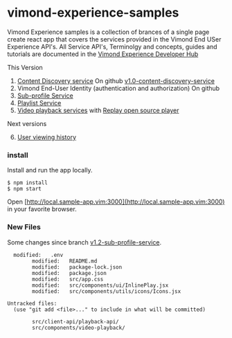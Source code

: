 # vimond-experience-samples
Vimond Experience samples is a collection of brances of a single page create react app that covers the services provided in the
Vimond End USer Experience API's.
All Service API's, Terminolgy and concepts, guides and tutorials are documented in the
[Vimond Experience Developer Hub](https://vimond-experience-api.readme.io/)

This Version
1. [Content Discovery service](https://vimond-experience-api.readme.io/docs/content-discovery) On github [v1.0-content-discovery-service](https://github.com/vimond/vimond-experience-samples/tree/v1.0-content-discovery-service)
2. Vimond End-User Identity (authentication and authorization) On github []()
3. [Sub-profile Service](https://vimond-experience-api.readme.io/docs/sub-profile-service) 
4. [Playlist Service](https://vimond-experience-api.readme.io/docs/playlist-service)
5. [Video playback services](https://vimond-experience-api.readme.io/docs/video-playback) with [Replay open source player](https://vimond.github.io/replay/)

Next versions 


6. [User viewing history](https://vimond-experience-api.readme.io/docs/resume-playback) 




### install
Install and run the app locally.
```shell
$ npm install
$ npm start
```

Open [http://local.sample-app.vim:3000](http://local.sample-app.vim:3000) in your favorite browser.  

### New Files
Some changes since branch [v1.2-sub-profile-service](https://github.com/vimond/vimond-experience-samples/tree/v1.2-sub-profile-service).

```
  modified:   .env
        modified:   README.md
        modified:   package-lock.json
        modified:   package.json
        modified:   src/app.css
        modified:   src/components/ui/InlinePlay.jsx
        modified:   src/components/utils/icons/Icons.jsx

Untracked files:
  (use "git add <file>..." to include in what will be committed)

        src/client-api/playback-api/
        src/components/video-playback/

```






